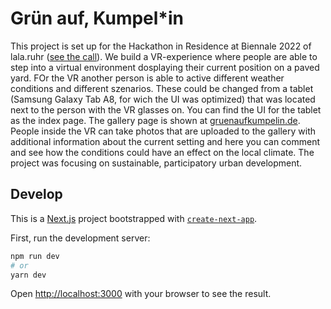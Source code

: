 # Grün auf, Kumpel*in

This project is set up for the Hackathon in Residence at Biennale 2022 of lala.ruhr ([see the call](https://www.lala.ruhr/2022/06/30/call-hackathon-in-residence/)).
We build a VR-experience where people are able to step into a virtual environment dosplaying their current position on a paved yard. FOr the VR another person is able to active different weather conditions and different szenarios. These could be changed from a tablet (Samsung Galaxy Tab A8, for wich the UI was optimized) that was located next to the person with the VR glasses on. You can find the UI for the tablet as the index page. The gallery page is shown at [gruenaufkumpelin.de](https://gruenaufkumpelin.de). People inside the VR can take photos that are uploaded to the gallery with additional information about the current setting and here you can comment and see how the conditions could have an effect on the local climate. The project was focusing on sustainable, participatory urban development.



## Develop
This is a [Next.js](https://nextjs.org/) project bootstrapped with [`create-next-app`](https://github.com/vercel/next.js/tree/canary/packages/create-next-app).

First, run the development server:

```bash
npm run dev
# or
yarn dev
```
Open [http://localhost:3000](http://localhost:3000) with your browser to see the result.
